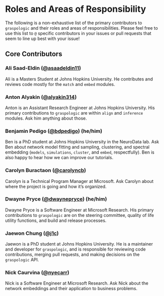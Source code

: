 # Roles and Areas of Responsibility

The following is a non-exhaustive list of the primary contributors to `graspologic` and 
their roles and areas of responsibilities. Please feel free to use this list to `@` 
specific contributors in your issues or pull requests that seem to line up best with 
your issue! 

## Core Contributors

### Ali Saad-Eldin ([@asaadeldin11](https://github.com/asaadeldin11))
Ali is a Masters Student at Johns Hopkins University. He contributes and reviews code 
mostly for the `match` and `embed` modules. 

### Anton Alyakin ([@alyakin314](https://github.com/alyakin314))
Anton is an Assistant Research Engineer at Johns Hopkins University. His primary 
contributions to `graspologic` are within `align` and `inference` modules. Ask him 
anything about those.

### Benjamin Pedigo ([@bdpedigo](https://github.com/bdpedigo)) (he/him)
Ben is a PhD student at Johns Hopkins University in the NeuroData lab. Ask Ben about 
network model fitting and sampling, clustering, and spectral embedding (`models`, 
`simulations`, `cluster`, and `embed`, respectfully). Ben is also happy to hear how we 
can improve our tutorials.

### Carolyn Buractaon ([@carolyncb](https://github.com/carolyncb))
Carolyn is a Technical Program Manager at Microsoft. Ask Carolyn about where the project
is going and how it’s organized.

### Dwayne Pryce ([@dwaynepryce](https://github.com/dwaynepryce)) (he/him)
Dwayne Pryce is a Software Engineer at Microsoft Research. His primary contributions to
`graspologic` are on the steering committee, quality of life utility functions, and
build and release processes.

### Jaewon Chung ([@j1c](https://github.com/j1c))
Jaewon is a PhD student at Johns Hopkins University. He is a maintainer and developer 
for `graspologic`, and is responsible for reviewing code contributions, merging pull 
requests, and making decisions on the `graspologic` API.

### Nick Caurvina ([@nyecarr](https://github.com/nyecarr))
Nick is a Software Engineer at Microsoft Research. Ask Nick about the network 
embeddings and their application to business problems.

